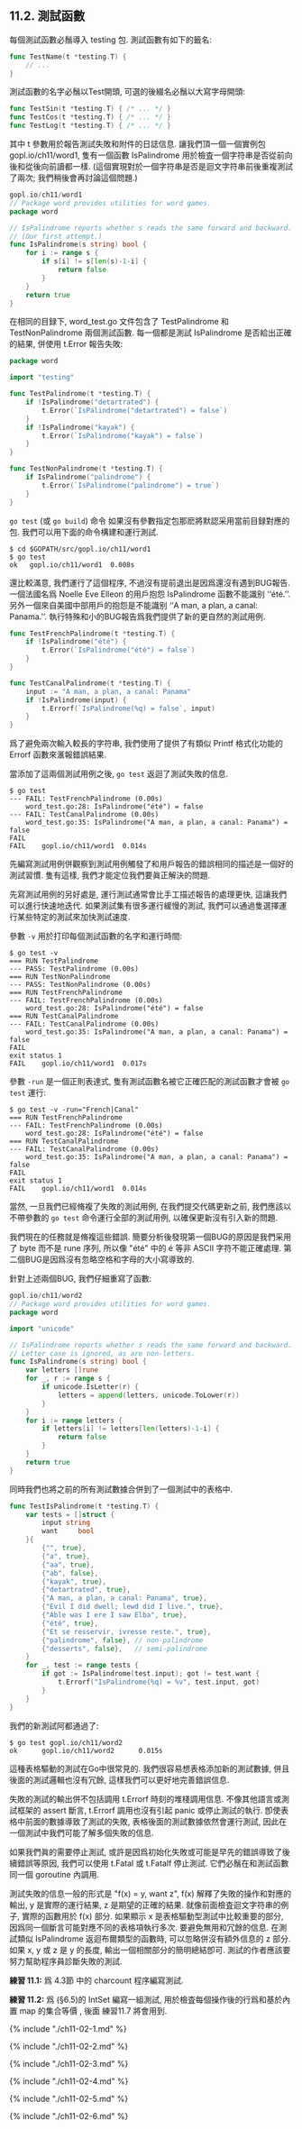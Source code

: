 ## 11.2. 測試函數


每個測試函數必鬚導入 testing 包. 測試函數有如下的籤名:

```Go
func TestName(t *testing.T) {
	// ...
}
```

測試函數的名字必鬚以Test開頭, 可選的後綴名必鬚以大寫字母開頭:

```Go
func TestSin(t *testing.T) { /* ... */ }
func TestCos(t *testing.T) { /* ... */ }
func TestLog(t *testing.T) { /* ... */ }
```

其中 t 參數用於報告測試失敗和附件的日誌信息. 讓我們頂一個一個實例包 gopl.io/ch11/word1, 隻有一個函數 IsPalindrome 用於檢査一個字符串是否從前向後和從後向前讀都一樣. (這個實現對於一個字符串是否是迴文字符串前後重複測試了兩次; 我們稍後會再討論這個問題.)

```Go
gopl.io/ch11/word1
// Package word provides utilities for word games.
package word

// IsPalindrome reports whether s reads the same forward and backward.
// (Our first attempt.)
func IsPalindrome(s string) bool {
	for i := range s {
		if s[i] != s[len(s)-1-i] {
			return false
		}
	}
	return true
}
```

在相同的目録下, word_test.go 文件包含了 TestPalindrome 和 TestNonPalindrome 兩個測試函數. 每一個都是測試 IsPalindrome 是否給出正確的結果, 併使用 t.Error 報告失敗:

```Go
package word

import "testing"

func TestPalindrome(t *testing.T) {
	if !IsPalindrome("detartrated") {
		t.Error(`IsPalindrome("detartrated") = false`)
	}
	if !IsPalindrome("kayak") {
		t.Error(`IsPalindrome("kayak") = false`)
	}
}

func TestNonPalindrome(t *testing.T) {
	if IsPalindrome("palindrome") {
		t.Error(`IsPalindrome("palindrome") = true`)
	}
}
```

`go test` (或 `go build`) 命令 如果沒有參數指定包那麽將默認采用當前目録對應的包. 我們可以用下面的命令構建和運行測試.

```
$ cd $GOPATH/src/gopl.io/ch11/word1
$ go test
ok   gopl.io/ch11/word1  0.008s
```

還比較滿意, 我們運行了這個程序, 不過沒有提前退出是因爲還沒有遇到BUG報告. 一個法國名爲 Noelle Eve Elleon 的用戶抱怨 IsPalindrome 函數不能識别 ‘‘été.’’. 另外一個來自美國中部用戶的抱怨是不能識别 ‘‘A man, a plan, a canal: Panama.’’. 執行特殊和小的BUG報告爲我們提供了新的更自然的測試用例.

```Go
func TestFrenchPalindrome(t *testing.T) {
	if !IsPalindrome("été") {
		t.Error(`IsPalindrome("été") = false`)
	}
}

func TestCanalPalindrome(t *testing.T) {
	input := "A man, a plan, a canal: Panama"
	if !IsPalindrome(input) {
		t.Errorf(`IsPalindrome(%q) = false`, input)
	}
}
```

爲了避免兩次輸入較長的字符串, 我們使用了提供了有類似 Printf 格式化功能的 Errorf 函數來滙報錯誤結果.

當添加了這兩個測試用例之後, `go test` 返迴了測試失敗的信息.

```
$ go test
--- FAIL: TestFrenchPalindrome (0.00s)
    word_test.go:28: IsPalindrome("été") = false
--- FAIL: TestCanalPalindrome (0.00s)
    word_test.go:35: IsPalindrome("A man, a plan, a canal: Panama") = false
FAIL
FAIL    gopl.io/ch11/word1  0.014s
```

先編寫測試用例併觀察到測試用例觸發了和用戶報告的錯誤相同的描述是一個好的測試習慣. 隻有這樣, 我們才能定位我們要眞正解決的問題.

先寫測試用例的另好處是, 運行測試通常會比手工描述報告的處理更快, 這讓我們可以進行快速地迭代. 如果測試集有很多運行緩慢的測試, 我們可以通過隻選擇運行某些特定的測試來加快測試速度.

參數 `-v` 用於打印每個測試函數的名字和運行時間:

```
$ go test -v
=== RUN TestPalindrome
--- PASS: TestPalindrome (0.00s)
=== RUN TestNonPalindrome
--- PASS: TestNonPalindrome (0.00s)
=== RUN TestFrenchPalindrome
--- FAIL: TestFrenchPalindrome (0.00s)
    word_test.go:28: IsPalindrome("été") = false
=== RUN TestCanalPalindrome
--- FAIL: TestCanalPalindrome (0.00s)
    word_test.go:35: IsPalindrome("A man, a plan, a canal: Panama") = false
FAIL
exit status 1
FAIL    gopl.io/ch11/word1  0.017s
```

參數 `-run` 是一個正則表達式, 隻有測試函數名被它正確匹配的測試函數才會被 `go test` 運行:

```
$ go test -v -run="French|Canal"
=== RUN TestFrenchPalindrome
--- FAIL: TestFrenchPalindrome (0.00s)
    word_test.go:28: IsPalindrome("été") = false
=== RUN TestCanalPalindrome
--- FAIL: TestCanalPalindrome (0.00s)
    word_test.go:35: IsPalindrome("A man, a plan, a canal: Panama") = false
FAIL
exit status 1
FAIL    gopl.io/ch11/word1  0.014s
```


當然, 一旦我們已經脩複了失敗的測試用例, 在我們提交代碼更新之前, 我們應該以不帶參數的 `go test` 命令運行全部的測試用例, 以確保更新沒有引入新的問題.

我們現在的任務就是脩複這些錯誤. 簡要分析後發現第一個BUG的原因是我們采用了 byte 而不是 rune 序列, 所以像 "été" 中的 é 等非 ASCII 字符不能正確處理. 第二個BUG是因爲沒有忽略空格和字母的大小寫導致的.

針對上述兩個BUG, 我們仔細重寫了函數:

```Go
gopl.io/ch11/word2
// Package word provides utilities for word games.
package word

import "unicode"

// IsPalindrome reports whether s reads the same forward and backward.
// Letter case is ignored, as are non-letters.
func IsPalindrome(s string) bool {
	var letters []rune
	for _, r := range s {
		if unicode.IsLetter(r) {
			letters = append(letters, unicode.ToLower(r))
		}
	}
	for i := range letters {
		if letters[i] != letters[len(letters)-1-i] {
			return false
		}
	}
	return true
}
```

同時我們也將之前的所有測試數據合併到了一個測試中的表格中.

```Go
func TestIsPalindrome(t *testing.T) {
	var tests = []struct {
		input string
		want     bool
	}{
		{"", true},
		{"a", true},
		{"aa", true},
		{"ab", false},
		{"kayak", true},
		{"detartrated", true},
		{"A man, a plan, a canal: Panama", true},
		{"Evil I did dwell; lewd did I live.", true},
		{"Able was I ere I saw Elba", true},
		{"été", true},
		{"Et se resservir, ivresse reste.", true},
		{"palindrome", false}, // non-palindrome
		{"desserts", false},   // semi-palindrome
	}
	for _, test := range tests {
		if got := IsPalindrome(test.input); got != test.want {
			t.Errorf("IsPalindrome(%q) = %v", test.input, got)
		}
	}
}
```

我們的新測試阿都通過了:

```
$ go test gopl.io/ch11/word2
ok      gopl.io/ch11/word2      0.015s
```

這種表格驅動的測試在Go中很常見的. 我們很容易想表格添加新的測試數據, 併且後面的測試邏輯也沒有冗餘, 這樣我們可以更好地完善錯誤信息.

失敗的測試的輸出併不包括調用 t.Errorf 時刻的堆棧調用信息. 不像其他語言或測試框架的  assert 斷言, t.Errorf 調用也沒有引起 panic 或停止測試的執行. 卽使表格中前面的數據導致了測試的失敗, 表格後面的測試數據依然會運行測試, 因此在一個測試中我們可能了解多個失敗的信息.

如果我們眞的需要停止測試, 或許是因爲初始化失敗或可能是早先的錯誤導致了後續錯誤等原因, 我們可以使用 t.Fatal 或 t.Fatalf 停止測試. 它們必鬚在和測試函數同一個 goroutine 內調用.

測試失敗的信息一般的形式是 "f(x) = y, want z", f(x) 解釋了失敗的操作和對應的輸出, y 是實際的運行結果, z 是期望的正確的結果. 就像前面檢査迴文字符串的例子, 實際的函數用於 f(x) 部分. 如果顯示 x 是表格驅動型測試中比較重要的部分, 因爲同一個斷言可能對應不同的表格項執行多次. 要避免無用和冗餘的信息. 在測試類似 IsPalindrome 返迴布爾類型的函數時, 可以忽略併沒有額外信息的 z 部分. 如果 x, y 或 z 是 y 的長度, 輸出一個相關部分的簡明總結卽可. 測試的作者應該要努力幫助程序員診斷失敗的測試.

**練習 11.1:** 爲 4.3節 中的 charcount 程序編寫測試.

**練習 11.2:** 爲 (§6.5)的 IntSet 編寫一組測試, 用於檢査每個操作後的行爲和基於內置 map 的集合等價 , 後面 練習11.7 將會用到.


{% include "./ch11-02-1.md" %}

{% include "./ch11-02-2.md" %}

{% include "./ch11-02-3.md" %}

{% include "./ch11-02-4.md" %}

{% include "./ch11-02-5.md" %}

{% include "./ch11-02-6.md" %}


